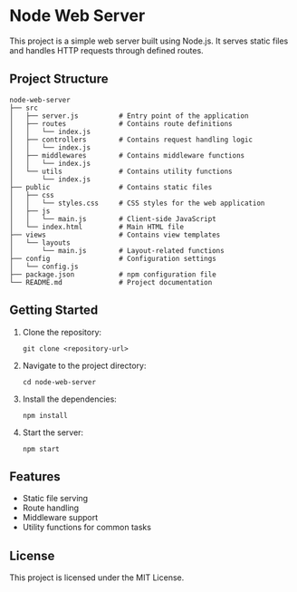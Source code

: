 # Node Web Server

This project is a simple web server built using Node.js. It serves static files and handles HTTP requests through defined routes.

## Project Structure

```
node-web-server
├── src
│   ├── server.js          # Entry point of the application
│   ├── routes             # Contains route definitions
│   │   └── index.js
│   ├── controllers        # Contains request handling logic
│   │   └── index.js
│   ├── middlewares        # Contains middleware functions
│   │   └── index.js
│   └── utils              # Contains utility functions
│       └── index.js
├── public                 # Contains static files
│   ├── css
│   │   └── styles.css     # CSS styles for the web application
│   ├── js
│   │   └── main.js        # Client-side JavaScript
│   └── index.html         # Main HTML file
├── views                  # Contains view templates
│   └── layouts
│       └── main.js        # Layout-related functions
├── config                 # Configuration settings
│   └── config.js
├── package.json           # npm configuration file
└── README.md              # Project documentation
```

## Getting Started

1. Clone the repository:
   ```
   git clone <repository-url>
   ```

2. Navigate to the project directory:
   ```
   cd node-web-server
   ```

3. Install the dependencies:
   ```
   npm install
   ```

4. Start the server:
   ```
   npm start
   ```

## Features

- Static file serving
- Route handling
- Middleware support
- Utility functions for common tasks

## License

This project is licensed under the MIT License.
